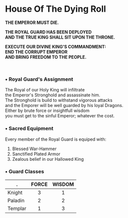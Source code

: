 # House Of The Dying Roll
  
**THE EMPEROR MUST DIE.**  
  
**THE ROYAL GUARD HAS BEEN DEPLOYED**  
**AND THE TRUE KING SHALL SIT UPON THE THRONE.**  
  
**EXECUTE OUR DIVINE KING'S COMMANDMENT:**  
**END THE CORRUPT EMPEROR**  
**AND BRING FREEDOM TO THE PEOPLE.**  

<br/>

### • Royal Guard's Assignment
  
The Royal of our Holy King will infiltrate  
the Emperor's Stronghold and assassinate him.  
The Stronghold is build to withstand vigorous attacks  
and the Emporer will be well guarded by his loyal Dragons.  
Either by brute force or insightfull wisdom    
you must get to the sinful Emperor; whatever the cost.  

### • Sacred Equipment  
  
Every member of the Royal Guard is equiped with:  
1. Blessed War-Hammer
2. Sanctified Plated Armor
3. Zealous belief in our Hallowed King

### • Guard Classes

.        | FORCE | WISDOM
-------- | :---: | :----:
Knight   |   3   |    1
Paladin  |   2   |    2
Templar  |   1   |    3
